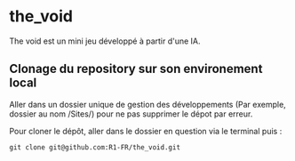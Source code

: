 # the_void
The void est un mini jeu développé à partir d'une IA.


## Clonage du repository sur son environement local

Aller dans un dossier unique de gestion des développements (Par exemple, dossier au nom /Sites/) pour ne pas supprimer le dépot par erreur.

Pour cloner le dépôt, aller dans le dossier en question via le terminal puis : 

```
git clone git@github.com:R1-FR/the_void.git
```
